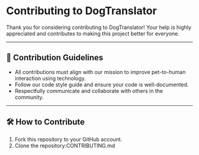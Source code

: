 # Contributing to DogTranslator

Thank you for considering contributing to DogTranslator! Your help is highly appreciated and contributes to making this project better for everyone.

---

## 📌 Contribution Guidelines

- All contributions must align with our mission to improve pet-to-human interaction using technology.
- Follow our code style guide and ensure your code is well-documented.
- Respectfully communicate and collaborate with others in the community.

---

## 🛠️ How to Contribute

1. Fork this repository to your GitHub account.
2. Clone the repository:CONTRIBUTING.md
